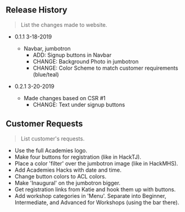 ## Release History
> List the changes made to website.

* 0.1.1 3-18-2019
    * Navbar, jumbotron
      * ADD: Signup buttons in Navbar
      * CHANGE:  Background Photo in jumbotron
      * CHANGE: Color Scheme to match customer requirements (blue/teal)


* 0.2.1 3-20-2019
    * Made changes based on CSR #1
      *  CHANGE: Text under signup buttons


## Customer Requests
> List customer's requests.

  * Use the full Academies logo.
  * Make four buttons for registration (like in HackTJ).
  * Place a color 'filter' over the jumbotron image (like in HackMHS).
  * Add Academies Hacks with date and time.
  * Change button colors to ACL colors.
  * Make 'Inaugural' on the jumbotron bigger.
  * Get registration links from Katie and hook them up with buttons.
  * Add workshop categories in 'Menu'. Separate into Beginner, Intermediate,
    and Advanced for Workshops (using the bar there).
